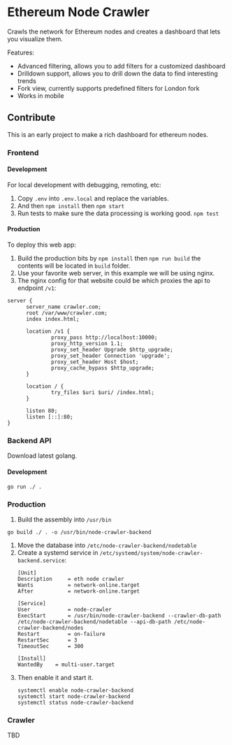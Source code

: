 # Ethereum Node Crawler

Crawls the network for Ethereum nodes and creates a dashboard that lets you visualize them.

Features:
- Advanced filtering, allows you to add filters for a customized dashboard
- Drilldown support, allows you to drill down the data to find interesting trends
- Fork view, currently supports predefined filters for London fork
- Works in mobile

## Contribute

This is an early project to make a rich dashboard for ethereum nodes.

### Frontend 
#### Development
For local development with debugging, remoting, etc:
1. Copy `.env` into `.env.local` and replace the variables. 
1. And then `npm install` then `npm start`
1. Run tests to make sure the data processing is working good. `npm test`

#### Production
To deploy this web app:
1. Build the production bits by `npm install` then `npm run build` the contents will be located in `build` folder. 
1. Use your favorite web server, in this example we will be using nginx.
1. The nginx config for that website could be which proxies the api to endpoint `/v1`:
  ```
  server {
        server_name crawler.com;
        root /var/www/crawler.com;
        index index.html;

        location /v1 {
                proxy_pass http://localhost:10000;
                proxy_http_version 1.1;
                proxy_set_header Upgrade $http_upgrade;
                proxy_set_header Connection 'upgrade';
                proxy_set_header Host $host;
                proxy_cache_bypass $http_upgrade;
        }

        location / {
                try_files $uri $uri/ /index.html;
        }

        listen 80;
        listen [::]:80;
  }
  ```

### Backend API

Download latest golang.

#### Development
```
go run ./ .
```

### Production

1. Build the assembly into `/usr/bin`
  ```
  go build ./ . -o /usr/bin/node-crawler-backend
  ```
1. Move the database into `/etc/node-crawler-backend/nodetable`
1. Create a systemd service in `/etc/systemd/system/node-crawler-backend.service`:
   ```
   [Unit]
   Description     = eth node crawler
   Wants           = network-online.target
   After           = network-online.target

   [Service]
   User            = node-crawler
   ExecStart       = /usr/bin/node-crawler-backend --crawler-db-path /etc/node-crawler-backend/nodetable --api-db-path /etc/node-crawler-backend/nodes
   Restart         = on-failure
   RestartSec      = 3
   TimeoutSec      = 300

   [Install]
   WantedBy    = multi-user.target
   ```
1. Then enable it and start it.
   ```
   systemctl enable node-crawler-backend
   systemctl start node-crawler-backend
   systemctl status node-crawler-backend
   ```

### Crawler
TBD

